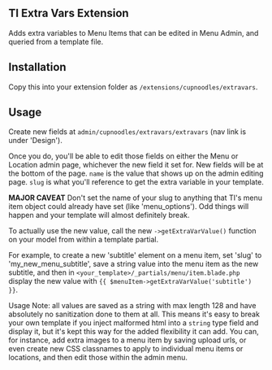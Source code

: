## TI Extra Vars Extension

Adds extra variables to Menu Items that can be edited in Menu Admin, and queried from a template file. 

## Installation

Copy this into your extension folder as `/extensions/cupnoodles/extravars`. 

## Usage

Create new fields at `admin/cupnoodles/extravars/extravars` (nav link is under 'Design').

Once you do, you'll be able to edit those fields on either the Menu or Location admin page, whichever the new field it set for. New fields will be at the bottom of the page. `name` is the value that shows up on the admin editing page. `slug` is what you'll reference to get the extra variable in your template.

**MAJOR CAVEAT** Don't set the name of your slug to anything that TI's menu item object could already have set (like 'menu_options'). Odd things will happen and your template will almost definitely break. 


To actually use the new value, call the new `->getExtraVarValue()` function on your model from within a template partial. 

For example, to create a new 'subtitle' element on a menu item, set 'slug' to 'my_new_menu_subtitle', save a string value into the menu item as the new subtitle, and then in `<your_template>/_partials/menu/item.blade.php` display the new value with `{{ $menuItem->getExtraVarValue('subtitle') }}`.

Usage Note: all values are saved as a string with max length 128 and have absolutely no sanitization done to them at all. This means it's easy to break your own template if you inject malformed html into a `string` type field and display it, but it's kept this way for the added flexibility it can add. You can, for instance, add extra images to a menu item by saving upload urls, or even create new CSS classnames to apply to individual menu items or locations, and then edit those within the admin menu. 